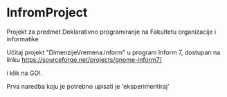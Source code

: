 # InfromProject
Projekt za predmet Deklarativno programiranje na Fakultetu organizacije i informatike

Učitaj projekt "DimenzijeVremena.inform" u program Inform 7, dostupan na linku https://sourceforge.net/projects/gnome-inform7/

i klik na GO!.

Prva naredba koju je potrebno upisati je 'eksperimentiraj'
